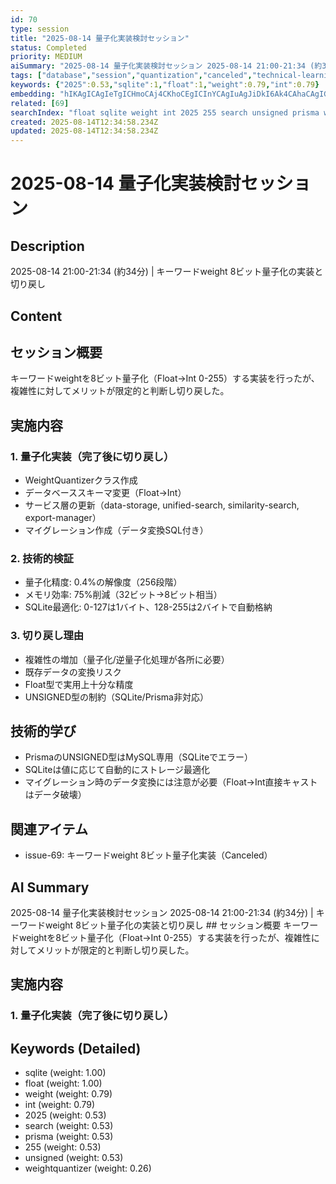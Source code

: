 ```yaml
---
id: 70
type: session
title: "2025-08-14 量子化実装検討セッション"
status: Completed
priority: MEDIUM
aiSummary: "2025-08-14 量子化実装検討セッション 2025-08-14 21:00-21:34 (約34分) | キーワードweight 8ビット量子化の実装と切り戻し ## セッション概要\nキーワードweightを8ビット量子化（Float→Int 0-255）する実装を行ったが、複雑性に対してメリットが限定的と判断し切り戻した。\n\n## 実施内容\n\n### 1. 量子化実装（完了後に切り戻し）\n"
tags: ["database","session","quantization","canceled","technical-learning"]
keywords: {"2025":0.53,"sqlite":1,"float":1,"weight":0.79,"int":0.79}
embedding: "hIKAgICAgIeTgICHmoCAj4CKhoCEgICInYCAgIuAgJiDkI6Ak4CAhaCAgIGAgICXi4+RgJ+AgIGZgICJhICAjIWIjICegICAjoCAkJOAgIGNgZCAkICAgpWAgJCHgICBkYCJgIKAgIadgICJl4CAgI2HgYCLgICInYCAgaCAgIM="
related: [69]
searchIndex: "float sqlite weight int 2025 255 search unsigned prisma weightquantizer"
created: 2025-08-14T12:34:58.234Z
updated: 2025-08-14T12:34:58.234Z
---
```


# 2025-08-14 量子化実装検討セッション

## Description

2025-08-14 21:00-21:34 (約34分) | キーワードweight 8ビット量子化の実装と切り戻し

## Content

## セッション概要
キーワードweightを8ビット量子化（Float→Int 0-255）する実装を行ったが、複雑性に対してメリットが限定的と判断し切り戻した。

## 実施内容

### 1. 量子化実装（完了後に切り戻し）
- WeightQuantizerクラス作成
- データベーススキーマ変更（Float→Int）
- サービス層の更新（data-storage, unified-search, similarity-search, export-manager）
- マイグレーション作成（データ変換SQL付き）

### 2. 技術的検証
- 量子化精度: 0.4%の解像度（256段階）
- メモリ効率: 75%削減（32ビット→8ビット相当）
- SQLite最適化: 0-127は1バイト、128-255は2バイトで自動格納

### 3. 切り戻し理由
- 複雑性の増加（量子化/逆量子化処理が各所に必要）
- 既存データの変換リスク
- Float型で実用上十分な精度
- UNSIGNED型の制約（SQLite/Prisma非対応）

## 技術的学び
- PrismaのUNSIGNED型はMySQL専用（SQLiteでエラー）
- SQLiteは値に応じて自動的にストレージ最適化
- マイグレーション時のデータ変換には注意が必要（Float→Int直接キャストはデータ破壊）

## 関連アイテム
- issue-69: キーワードweight 8ビット量子化実装（Canceled）

## AI Summary

2025-08-14 量子化実装検討セッション 2025-08-14 21:00-21:34 (約34分) | キーワードweight 8ビット量子化の実装と切り戻し ## セッション概要
キーワードweightを8ビット量子化（Float→Int 0-255）する実装を行ったが、複雑性に対してメリットが限定的と判断し切り戻した。

## 実施内容

### 1. 量子化実装（完了後に切り戻し）


## Keywords (Detailed)

- sqlite (weight: 1.00)
- float (weight: 1.00)
- weight (weight: 0.79)
- int (weight: 0.79)
- 2025 (weight: 0.53)
- search (weight: 0.53)
- prisma (weight: 0.53)
- 255 (weight: 0.53)
- unsigned (weight: 0.53)
- weightquantizer (weight: 0.26)

